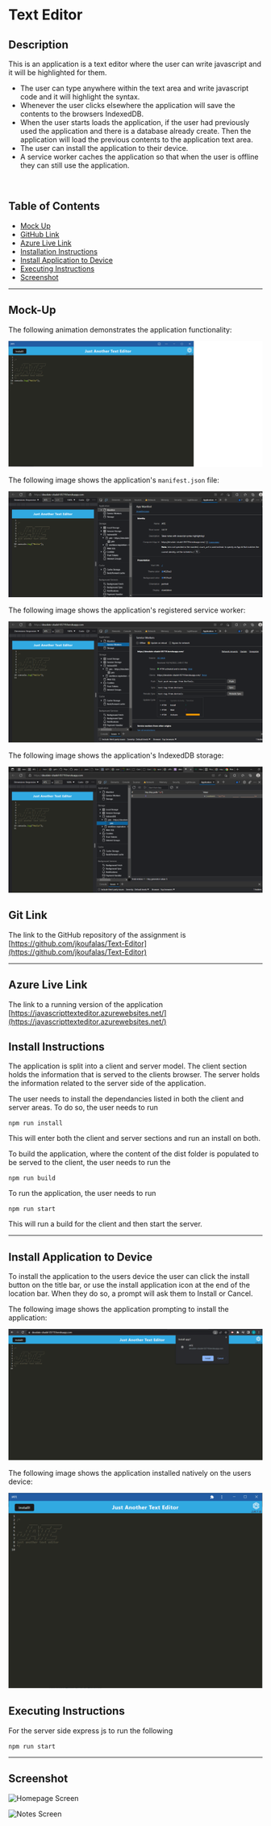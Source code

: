 # Text Editor

## Description

This is an application is a text editor where the user can write javascript and it will be highlighted for them.

- The user can type anywhere within the text area and write javascript code and it will highlight the syntax.
- Whenever the user clicks elsewhere the application will save the contents to the browsers IndexedDB.
- When the user starts loads the application, if the user had previously used the application and there is a database already create. Then the application will load the previous contents to the application text area.
- The user can install the application to their device.
- A service worker caches the application so that when the user is offline they can still use the application.

<br>

## Table of Contents

- [Mock Up](#mock-up)
- [GitHub Link](#git-link)
- [Azure Live Link](#azure-live-link)
- [Installation Instructions](#install-instructions)
- [Install Application to Device](#install-instructions)
- [Executing Instructions](#executing-instructions)
- [Screenshot](#Screenshot)

---

## Mock-Up

The following animation demonstrates the application functionality:

![Demonstration of the application being used in the browser and then installed.](./Assets/Application.png)

The following image shows the application's `manifest.json` file:

![Demonstration of the application with a manifest file in the browser.](./Assets/Manifest.png)

The following image shows the application's registered service worker:

![Demonstration of the application with a registered service worker in the browser.](./Assets/ServiceWorker.png)

The following image shows the application's IndexedDB storage:

![Demonstration of the application with a IndexedDB storage named 'jate' in the browser.](./Assets/IndexDB.png)

## Git Link

The link to the GitHub repository of the assignment is <br>
[https://github.com/jkoufalas/Text-Editor](https://github.com/jkoufalas/Text-Editor)

---

## Azure Live Link

The link to a running version of the application <br>
[https://javascripttexteditor.azurewebsites.net/](https://javascripttexteditor.azurewebsites.net/)

## Install Instructions

The application is split into a client and server model. The client section holds the information that is served to the clients browser. The server holds the information related to the server side of the application.

The user needs to install the dependancies listed in both the client and server areas.
To do so, the user needs to run

```
npm run install
```

This will enter both the client and server sections and run an install on both.

To build the application, where the content of the dist folder is populated to be served to the client, the user needs to run the

```
npm run build
```

To run the application, the user needs to run

```
npm run start
```

This will run a build for the client and then start the server.

---

## Install Application to Device

To install the application to the users device the user can click the install button on the title bar, or use the install application icon at the end of the location bar.
When they do so, a prompt will ask them to Install or Cancel.

The following image shows the application prompting to install the application:

![Demonstration of the application prompting to install the application.](./Assets/Install.png)

The following image shows the application installed natively on the users device:

![Demonstration of the application installed natively on the users device.](./Assets/nativeApp.png)

## Executing Instructions

For the server side express js to run the following

```
npm run start
```

---

## Screenshot

![Homepage Screen](./assets/images/homescreen.png)

![Notes Screen](./assets/images/notes.png)
